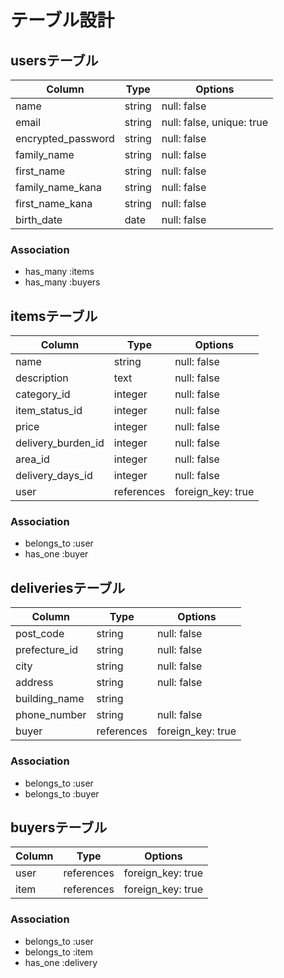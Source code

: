 # テーブル設計

## usersテーブル

| Column             | Type   | Options                   |
| ------------------ | ------ | ------------------------- |
| name               | string | null: false               |
| email              | string | null: false, unique: true |
| encrypted_password | string | null: false               |
| family_name        | string | null: false               |
| first_name         | string | null: false               |
| family_name_kana   | string | null: false               |
| first_name_kana    | string | null: false               |
| birth_date         | date   | null: false               |





### Association


- has_many :items
- has_many :buyers




## itemsテーブル

| Column             | Type       | Options           |
| ------------------ | ---------- | ----------------- |
| name               | string     | null: false       |
| description        | text       | null: false       |
| category_id        | integer    | null: false       |
| item_status_id     | integer    | null: false       |
| price              | integer    | null: false       |
| delivery_burden_id | integer    | null: false       |
| area_id            | integer    | null: false       |
| delivery_days_id   | integer    | null: false       |
| user               | references | foreign_key: true |



### Association

- belongs_to :user
- has_one :buyer



## deliveriesテーブル


| Column        | Type       | Options           |
| ------------- | ---------- | ----------------- |
| post_code     | string     | null: false       |
| prefecture_id | string     | null: false       |
| city          | string     | null: false       |
| address       | string     | null: false       |
| building_name | string     |                   |
| phone_number  | string     | null: false       |
| buyer         | references | foreign_key: true |



### Association

- belongs_to :user
- belongs_to :buyer




## buyersテーブル


| Column | Type       | Options           |
| ------ | ---------- | ----------------- |
| user   | references | foreign_key: true |
| item   | references | foreign_key: true |



### Association

- belongs_to :user
- belongs_to :item
- has_one :delivery




